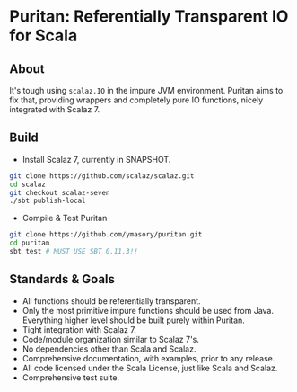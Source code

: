 # Puritan: Referentially Transparent IO for Scala #

## About ##
It's tough using `scalaz.IO` in the impure JVM environment.
Puritan aims to fix that, providing wrappers and completely pure IO functions,
nicely integrated with Scalaz 7.

## Build ##
- Install Scalaz 7, currently in SNAPSHOT.
```bash
git clone https://github.com/scalaz/scalaz.git
cd scalaz
git checkout scalaz-seven
./sbt publish-local
```

- Compile & Test Puritan
```bash
git clone https://github.com/ymasory/puritan.git
cd puritan
sbt test # MUST USE SBT 0.11.3!!
```

## Standards & Goals ##
- All functions should be referentially transparent.
- Only the most primitive impure functions should be used from Java.
Everything higher level should be built purely within Puritan.
- Tight integration with Scalaz 7.
- Code/module organization similar to Scalaz 7's.
- No dependencies other than Scala and Scalaz.
- Comprehensive documentation, with examples, prior to any release.
- All code licensed under the Scala License, just like Scala and Scalaz.
- Comprehensive test suite.
